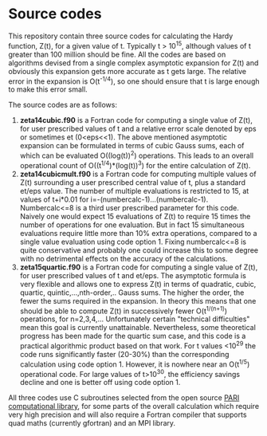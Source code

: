 # Source codes

This repository contain three source codes for calculating the Hardy function, Z(t), for a given value of t. Typically t > 10<sup>15</sup>, although values of t greater than 100 million should be fine. All the codes are based on algorithms devised from a single complex asymptotic expansion for Z(t) and obviously this expansion gets more accurate as t gets large. The relative error in the expansion is O(t<sup>-1/4</sup>), so one should ensure that t is large enough to make this error small.

The source codes are as follows:
1) **zeta14cubic.f90** is a Fortran code for computing a single value of Z(t), for user prescribed values of t and a relative error scale denoted by eps or sometimes et (0<eps<<1). The above mentioned asymptotic expansion can be formulated in terms of cubic Gauss sums, each of  which can be evaluated O((log(t))<sup>2</sup>) operations. This leads to an overall operational count of O((t<sup>1/4</sup>)*(log(t))<sup>3</sup>) for the entire calculation of Z(t).
2) **zeta14cubicmult.f90** is a Fortran code for computing multiple values of Z(t) surrounding a user prescribed central value of t, plus a standard et/eps value. The number of multiple evaluations is restricted to 15, at values of t+i*0.01 for i=-(numbercalc-1)...(numbercalc-1). Numbercalc<=8 is a third user prescribed parameter for this code. Naively one would expect 15 evaluations of Z(t) to require 15 times the number of operations for one evaluation. But in fact 15 simultaneous evaluations require little more than 10% extra operations, compared to a single value evaluation using code option 1. Fixing numbercalc<=8 is quite conservative and probably one could increase this to some degree with no detrimental effects on the accuracy of the calculations.
3) **zeta15quartic.f90** is a Fortran code for computing a single value of Z(t), for user prescribed values of t and et/eps. The asymptotic formula is very flexible and allows one to express Z(t) in terms of quadratic, cubic, quartic, quintic,...,nth-order,.. Gauss sums. The higher the order, the fewer the sums required in the expansion. In theory this means that one should be able to compute Z(t) in successively fewer O(t<sup>1/(n+1)</sup>) operations, for n=2,3,4,... Unfortunately certain "technical difficulties" mean this goal is currently unattainable. Nevertheless, some theoretical progress has been made for the quartic sum case, and this code is a practical algorithmic product based on that work. For t values <10<sup>29</sup> the code runs significantly faster (20-30%) than the corresponding calculation using code option 1. However, it is nowhere near an O(t<sup>1/5</sup>) operational code. For large values of t>10<sup>30</sup>, the efficiency savings decline and one is better off using code option 1.

All three codes use C subroutines selected from the open source [PARI computational library](https://pari.math.u-bordeaux.fr/), for some parts of the overall calculation which require very high precision and will also require a Fortran compiler that supports quad maths (currently gfortran) and an MPI library.
